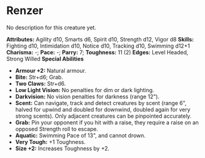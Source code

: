 # Renzer

No description for this creature yet.

**Attributes:** Agility d10, Smarts d6, Spirit d10, Strength d12, Vigor
d8
**Skills:** Fighting d10, Intimidation d10, Notice d10, Tracking d10,
Swimming d12+1
**Charisma:** -; **Pace:** -; **Parry:** 7; **Toughness:** 11 (2)
**Edges:** Level Headed, Strong Willed
**Special Abilities**

- **Armour +2:** Natural armour.
- **Bite:** Str+d6; Grab.
- **Two Claws:** Str+d6.
- **Low Light Vision:** No penalties for dim or dark lighting.
- **Darkvision:** No vision penalties for darkness (range 12").
- **Scent:** Can navigate, track and detect creatures by scent (range
6", halved for upwind and doubled for downwind, doubled again for very
strong scents). Only adjacent creatures can be pinpointed accurately.
- **Grab:** Pin your opponent if you hit with a raise, they require a
raise on an opposed Strength roll to escape.
- **Aquatic:** Swimming Pace of 13", and cannot drown.
- **Very Tough:** +1 Toughness.
- **Size +2:** Increases Toughness by +2.
